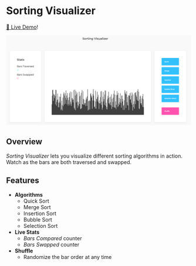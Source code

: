# Sorting Visualizer

[🔗 Live Demo](https://allenchung01.github.io/sorting-visualizer/)!

![Sorting Demo GIF](./SortingPreview.png)

## Overview
_Sorting Visualizer_ lets you visualize different sorting algorithms in action. Watch as the bars are both traversed and swapped.

## Features
- **Algorithms**  
  - Quick Sort  
  - Merge Sort  
  - Insertion Sort  
  - Bubble Sort  
  - Selection Sort  
- **Live Stats**  
  - _Bars Compared_ counter  
  - _Bars Swapped_ counter  
- **Shuffle**  
  - Randomize the bar order at any time  
